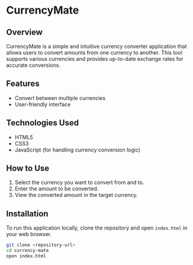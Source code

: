 # CurrencyMate

## Overview
CurrencyMate is a simple and intuitive currency converter application that allows users to convert amounts from one currency to another. This tool supports various currencies and provides up-to-date exchange rates for accurate conversions.

## Features
- Convert between multiple currencies
- User-friendly interface

## Technologies Used
- HTML5
- CSS3
- JavaScript (for handling currency conversion logic)

## How to Use
1. Select the currency you want to convert from and to.
2. Enter the amount to be converted.
3. View the converted amount in the target currency.

## Installation
To run this application locally, clone the repository and open `index.html` in your web browser.

```bash
git clone <repository-url>
cd currency-mate
open index.html
```